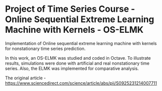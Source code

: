 # Project of Time Series Course - Online Sequential Extreme Learning Machine with Kernels - OS-ELMK

Implementation of Online sequential extreme learning machine with kernels for nonstationary time series prediction.

In this work, an OS-ELMK was studied and coded in Octave.
To illustrate results, simulations were done with artificial and real nonstationary time series. 
Also, the ELMK was implemented for comparative analysis.

The original article - https://www.sciencedirect.com/science/article/abs/pii/S0925231214007711

